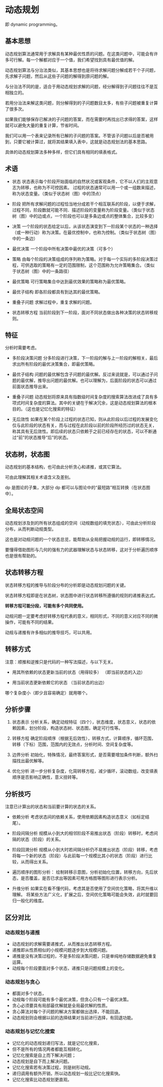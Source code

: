 # 动态规划

即 dynamic programming。

## 基本思想

动态规划算法通常用于求解具有某种最优性质的问题。在这类问题中，可能会有许多可行解。每一个解都对应于一个值，我们希望找到具有最优值的解。

动态规划算法与分治法类似，其基本思想也是将待求解问题分解成若干个子问题，先求解子问题，然后从这些子问题的解得到原问题的解。

与分治法不同的是，适合于用动态规划求解的问题，经分解得到子问题往往不是互相独立的。

若用分治法来解这类问题，则分解得到的子问题数目太多，有些子问题被重复计算了很多次。

如果我们能够保存已解决的子问题的答案，而在需要时再找出已求得的答案，这样就可以避免大量的重复计算，节省时间。

我们可以用一个表来记录所有已解的子问题的答案。不管该子问题以后是否被用到，只要它被计算过，就将其结果填入表中，这就是动态规划法的基本思路。

具体的动态规划算法多种多样，但它们具有相同的填表格式。

## 术语

- 状态
	状态表示每个阶段开始面临的自然状况或客观条件，它不以人们的主观意志为转移，也称为不可控因素。
	过程的状态通常可以用一个或一组数来描述，称为状态变量。（类似于状态树（图）中的顶点）

- 阶段
	把所有求解问题的过程恰当地分成若干个相互联系的阶段，以便于求解，过程不同，阶段数就可能不同．描述阶段的变量称为阶段变量。（类似于状态树（图）中的边或点，一个阶段也可以是多条边或点的整体集合，比较多变）

- 决策
	一个阶段的状态给定以后，从该状态演变到下一阶段某个状态的一种选择（或一种行动）称为决策。在最优控制中，也称为控制。（类似于状态树（图）中的一条边）

- 最优决策
	一个阶段中所有决策中最优的决策（可多个）

- 策略
	由每个阶段的决策组成的序列称为策略。对于每一个实际的多阶段决策过程，可供选取的策略有一定的范围限制，这个范围称为允许策略集合。（类似于状态树（图）中的一条路径）

- 最优策略
	可行策略集合中达到最优效果的策略称为最优策略。

- 最优子结构
	即各阶段都具有到达其的最优策略。

- 重叠子问题
	求解过程中，重复求解的问题。

- 状态转移方程
	当前阶段到下一阶段，面对不同状态做出各种决策的状态转移规则。
## 特征

分析时需要考虑。

- 多阶段决策问题
	分多阶段进行决策，下一阶段的解与上一阶段的解相关，最后求出所有阶段的最优决策集合，即最优策略。

- 最优子结构
	问题的最优解包含子问题的最优解。反过来说就是，可以通过子问题的最优解，推导出问题的最优解。也可以理解为，后面阶段的状态可以通过前面状态推导出来。

- 重叠子问题
	动态规划将原来具有指数级时间复杂度的搜索算法改进成了具有多项式时间复杂度的算法。其中的关键在于解决冗余，这是动态规划算法的根本目的。（这也是记忆化搜索的特征）

- 无后效性
	如果在某个阶段上过程的状态已知，则从此阶段以后过程的发展变化仅与此阶段的状态有关，而与过程在此阶段以前的阶段所经历过的状态无关，称其具有无后效性。即后续的状态只依赖于之前已经存在的状态，可以不断通过“前”的状态推导“后”的状态。
## 状态树，状态图

动态规划的基本结构，也可由此分析贪心和递推，或其它算法。

可由此理解其相关术语含义及差别。

dp 是图论的子集，大部分 dp 都可以与图论中的“最短路”相互转换（在状态图中）。

## 全局状态空间

动态规划涉及到的所有状态组成的空间（动规数组的填充状态），可由此分析阶段分布，从而判断动规类型。

这也是对动规问题的一个状态总览，能帮助从全局把握动规的运行，即转移情况。

要懂得借助图形与几何的强有力的武器理解状态与状态转移，这对于分析遍历顺序也是很有帮助的。

## 状态转移方程

状态转移方程的推导与阶段分布的分析即是动态规划问题的关键。

状态转移方程即是在状态树，状态图中进行状态转移所遵循的规则的递推表达式。

**转移方程可能分段，可能有多个共同使用。**

动规问题一定要考虑好转移方程代表的意义，相同形式，不同的意义对应不同的微操作，可能有不同的结果。

动规与递推有许多相似的推导技巧，可以共用。

## 转移方式

注意：顺推和逆推只是代码的一种写法描述，与以下无关。

- 用其所依赖的状态更新当前的状态（用得较多）
	（即当前状态的入边）

- 用当前状态更新依赖它的状态
	（当前状态的出边）

哪个复杂度小（即少且容易确定）就用哪个。

## 分析步骤

1. 状态表示
	分析关系，确定动规特征（四个），状态维度，状态意义，状态的依赖因素，划分阶段，构造状态树、状态图，确定可行性等。

2. 转移方程
	确定阶段顺序（根据无后效性），转移方式，计算顺序，循环范围，转移（下标）范围，范围内的无效点，分析时间、空间复杂度等。
	
3. 边界分析
	初始化，特殊情况，最终答案形式，是否需要增加条件判断，额外扫描找出最优解等。

4. 优化分析
	进一步分析复杂度，化简转移方程，减少循环，滚动数组，改变填表顺序是否影响正确性，意义扭转等。
## 分析技巧

注意已计算出的状态和当前要计算的状态的关系。

- 依赖分析
	考虑状态间的依赖关系，使用依赖因素构造状态意义（如标定结尾）。

- 阶段间隔分析
	规模从小到大的相邻阶段不易推出状态（阶段）转移时，考虑间隔的状态（阶段）的关系。

- 阶段回溯分析
	规模从小到大时若间隔分析仍不易推出状态（阶段）转移，考虑将每一个新的状态（阶段）与此前每一个规模比其小的状态（阶段）进行比较，从而得出关系。

- 遍历顺序的图形分析：
	绘制转移示意图，分析初始化位置，转移方向，先后状态，是否覆盖，是否已求出等因素可用方格图等图形进行表示分析。

- 升维分析
	如果实在看不懂代码，考虑其是否使用了空间优化策略，将其升维以理解。
	将某些方法广义化，扩展之后，空间优化策略可能会失效，此时就要回归一般化的维度。

## 区分对比

### 动态规划与递推

- 动态规划的求解需要递推式，从而推出状态转移方程。
- 递推即从性质相似的小规模问题逐步到大规模问题。
- 递推是没有决策过程的，不是多阶段决策问题，只是单纯地存储数据避免重复运算。
- 动规每个阶段要面对多个状态，递推只是问题规模上的变化。


### 动态规划与贪心

- 都面对多个状态，
- 动规每个阶段可能有多个最优决策，但贪心只有一个最优决策。
- 贪心必须要具有局部最优解就是全局最优解的性质。
- 贪心算法对每个子问题的解决方案都做出选择，不能回退。
- 动态规划则会根据以前的选择结果对当前进行选择，有回退功能。


### 动态规划与记忆化搜索

- 记忆化的动态规划递归写法，就是记忆化搜索，
- 但不是所有的情况两者都能互相转化。
- 记忆化搜索是自上而下解决问题；
- 动态规划是自下而上解决问题。
- 记忆化搜索若有决策过程，则是树形动规。
- 递归调用有额外开销，所以动态规划一般比记忆化搜索快。
- 记忆化搜索比动态规划更直观。